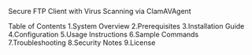 Secure FTP Client with Virus Scanning via ClamAVAgent

Table of Contents
1.System Overview
2.Prerequisites
3.Installation Guide
4.Configuration
5.Usage Instructions
6.Sample Commands
7.Troubleshooting
8.Security Notes
9.License
